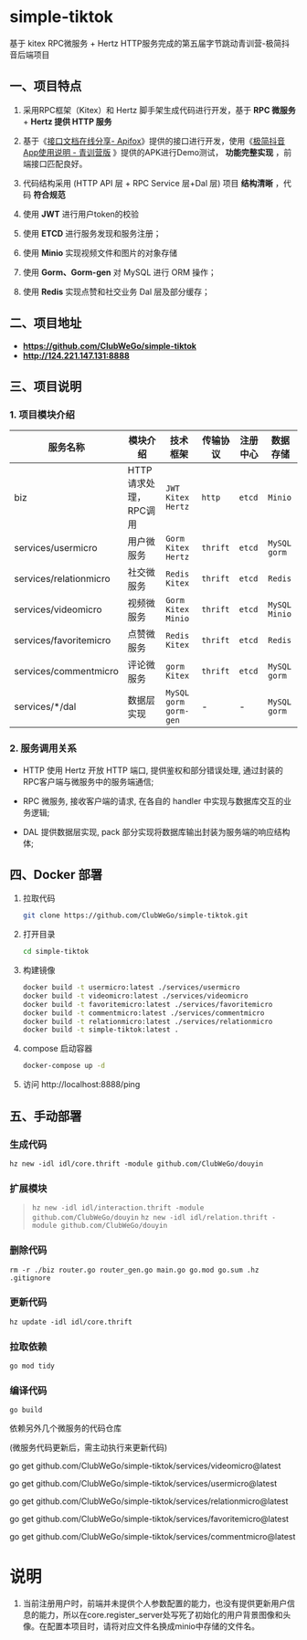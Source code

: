 # simple-tiktok

基于 kitex RPC微服务 + Hertz HTTP服务完成的第五届字节跳动青训营-极简抖音后端项目

## 一、项目特点

1. 采用RPC框架（Kitex）和 Hertz 脚手架生成代码进行开发，基于 **RPC 微服务** + **Hertz 提供 HTTP 服务**

2. 基于《[接口文档在线分享](https://www.apifox.cn/apidoc/shared-09d88f32-0b6c-4157-9d07-a36d32d7a75c/)[- Apifox](https://www.apifox.cn/apidoc/shared-8cc50618-0da6-4d5e-a398-76f3b8f766c5/)》提供的接口进行开发，使用《[极简抖音](https://bytedance.feishu.cn/docs/doccnM9KkBAdyDhg8qaeGlIz7S7)[App使用说明 - 青训营版](https://bytedance.feishu.cn/docs/doccnM9KkBAdyDhg8qaeGlIz7S7) 》提供的APK进行Demo测试， **功能完整实现** ，前端接口匹配良好。

3. 代码结构采用 (HTTP API 层 + RPC Service 层+Dal 层) 项目 **结构清晰** ，代码 **符合规范**

4. 使用 **JWT** 进行用户token的校验

5. 使用 **ETCD** 进行服务发现和服务注册；

6. 使用 **Minio** 实现视频文件和图片的对象存储

7. 使用 **Gorm、Gorm-gen** 对 MySQL 进行 ORM 操作；

8. 使用 **Redis** 实现点赞和社交业务 Dal 层及部分缓存；

## 二、项目地址

- **<https://github.com/ClubWeGo/simple-tiktok>**
- **<http://124.221.147.131:8888>**

## 三、项目说明

### 1. 项目模块介绍
| 服务名称                | 模块介绍              | 技术框架                      | 传输协议  | 注册中心  | 数据存储   |
|---------------------|-------------------|---------------------------|-------|-------|--------| 
| biz                 | HTTP请求处理，RPC调用    | `JWT` `Kitex` `Hertz`     | `http` | `etcd` | `Minio` |
| services/usermicro  | 用户微服务             | `Gorm` `Kitex` `Hertz`    | `thrift` | `etcd` | `MySQL` `gorm` |
| services/relationmicro | 社交微服务             | `Redis` `Kitex`           | `thrift` | `etcd` | `Redis` |
| services/videomicro | 视频微服务             | `Gorm` `Kitex` `Minio`    | `thrift` | `etcd` | `MySQL` `Minio` |
| services/favoritemicro | 点赞微服务             | `Redis`  `Kitex`          | `thrift` | `etcd` | `Redis` |
| services/commentmicro | 评论微服务             | `gorm` `Kitex`            | `thrift` | `etcd` | `MySQL` `gorm` |
| services/*/dal      | 数据层实现             | `MySQL` `gorm` `gorm-gen` | -     | -     | `MySQL` `gorm` |  

### 2. 服务调用关系

- HTTP 使用 Hertz 开放 HTTP 端口, 提供鉴权和部分错误处理, 通过封装的RPC客户端与微服务中的服务端通信;

- RPC 微服务, 接收客户端的请求, 在各自的 handler 中实现与数据库交互的业务逻辑;

- DAL 提供数据层实现, pack 部分实现将数据库输出封装为服务端的响应结构体;



## 四、Docker 部署
1. 拉取代码
    ```bash
    git clone https://github.com/ClubWeGo/simple-tiktok.git
    ```
2. 打开目录
    ```bash
    cd simple-tiktok
    ```
3. 构建镜像
    ```bash
    docker build -t usermicro:latest ./services/usermicro
    docker build -t videomicro:latest ./services/videomicro
    docker build -t favoritemicro:latest ./services/favoritemicro
    docker build -t commentmicro:latest ./services/commentmicro
    docker build -t relationmicro:latest ./services/relationmicro
    docker build -t simple-tiktok:latest .
    ```
4. compose 启动容器
    ```bash
    docker-compose up -d
   
5. 访问
    http://localhost:8888/ping

## 五、手动部署
### 生成代码
`hz new -idl idl/core.thrift -module github.com/ClubWeGo/douyin`

### 扩展模块
> `hz new -idl idl/interaction.thrift -module github.com/ClubWeGo/douyin`
> `hz new -idl idl/relation.thrift -module github.com/ClubWeGo/douyin`

### 删除代码
`rm -r ./biz router.go router_gen.go main.go go.mod go.sum .hz .gitignore`

### 更新代码
`hz update -idl idl/core.thrift`

### 拉取依赖
`go mod tidy`

### 编译代码
`go build`


依赖另外几个微服务的代码仓库

(微服务代码更新后，需主动执行来更新代码)

go get github.com/ClubWeGo/simple-tiktok/services/videomicro@latest

go get github.com/ClubWeGo/simple-tiktok/services/usermicro@latest

go get github.com/ClubWeGo/simple-tiktok/services/relationmicro@latest

go get github.com/ClubWeGo/simple-tiktok/services/favoritemicro@latest

go get github.com/ClubWeGo/simple-tiktok/services/commentmicro@latest


# 说明
1. 当前注册用户时，前端并未提供个人参数配置的能力，也没有提供更新用户信息的能力，所以在core.register_server处写死了初始化的用户背景图像和头像。在配置本项目时，请将对应文件名换成minio中存储的文件名。
